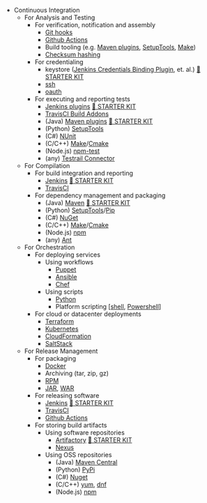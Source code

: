* Continuous Integration
    * For Analysis and Testing
        * For verification, notification and assembly
            * [Git hooks](https://git-scm.com/docs/githooks)
            * [Github Actions](https://github.com/features/actions)
            * Build tooling (e.g. [Maven plugins](https://maven.apache.org/plugins/index.html), [SetupTools](https://github.com/pypa/setuptools), [Make](https://www.gnu.org/software/make/))
            * [Checksum hashing](https://en.wikipedia.org/wiki/Hash_function)
        * For credentialing
            * keystore ([Jenkins Credentials Binding Plugin](https://plugins.jenkins.io/credentials-binding/), et. al.) [&#x1F3C1; STARTER KIT](../starter-kits/#jenkins-project-setup-and-configuration)
            * [ssh](https://www.openssh.com/)
            * [oauth](https://oauth.net/)
        * For executing and reporting tests
            * [Jenkins plugins](https://plugins.jenkins.io/) [&#x1F3C1; STARTER KIT](../starter-kits/#jenkins-project-setup-and-configuration)
            * [TravisCI Build Addons](https://docs.travis-ci.com/user/addons/)
            * (Java) [Maven plugins](https://maven.apache.org/plugins/index.html) [&#x1F3C1; STARTER KIT](../starter-kits/#jenkins-project-setup-and-configuration)
            * (Python) [SetupTools](https://github.com/pypa/setuptools)
            * (C#) [NUnit](https://nunit.org/)
            * (C/C++) [Make](https://www.gnu.org/software/make/)/[Cmake](https://cmake.org/)
            * (Node.js) [npm-test](https://docs.npmjs.com/cli/v8/commands/npm-test)
            * (any) [Testrail Connector](https://github.jpl.nasa.gov/MIPL/testrail-connector)
    * For Compilation
        * For build integration and reporting
            * [Jenkins](https://www.jenkins.io/) [&#x1F3C1; STARTER KIT](../starter-kits/#jenkins-project-setup-and-configuration)
            * [TravisCI](https://travis-ci.org/)
        * For dependency management and packaging
            * (Java) [Maven](https://maven.apache.org/) [&#x1F3C1; STARTER KIT](../starter-kits/#jenkins-project-setup-and-configuration)
            * (Python) [SetupTools](https://github.com/pypa/setuptools)/[Pip](https://pip.pypa.io/en/stable/)
            * (C#) [NuGet](https://www.nuget.org/)
            * (C/C++) [Make](https://www.gnu.org/software/make/)/[Cmake](https://cmake.org/)
            * (Node.js) [npm](https://www.npmjs.com/)
            * (any) [Ant](https://ant.apache.org/)
    * For Orchestration
        * For deploying services
            * Using workflows
                * [Puppet](https://puppet.com/)
                * [Ansible](https://www.ansible.com/)
                * [Chef](https://www.chef.io/)
            * Using scripts
                * [Python](https://www.python.org/)
                * Platform scripting \[[shell](https://www.gnu.org/software/bash/manual/html_node/What-is-a-shell_003f.html), [Powershell](https://docs.microsoft.com/en-us/powershell/)\]
        * For cloud or datacenter deployments
            * [Terraform](https://www.terraform.io/)
            * [Kubernetes](https://kubernetes.io/)
            * [CloudFormation](https://aws.amazon.com/cloudformation/)
            * [SaltStack](https://github.com/saltstack/salt)
    * For Release Management
        * For packaging
            * [Docker](https://www.docker.com/)
            * Archiving (tar, zip, gz)
            * [RPM](https://rpm.org/)
            * [JAR](https://docs.oracle.com/javase/tutorial/deployment/jar/index.html), [WAR](https://en.wikipedia.org/wiki/WAR_(file_format))
        * For releasing software
            * [Jenkins](https://www.jenkins.io/) [&#x1F3C1; STARTER KIT](../starter-kits/#jenkins-project-setup-and-configuration)
            * [TravisCI](https://travis-ci.org/)
            * [Github Actions](https://github.com/features/actions)
        * For storing build artifacts
            * Using software repositories
                * [Artifactory](https://jfrog.com/artifactory/) [&#x1F3C1; STARTER KIT](../starter-kits/#jenkins-project-setup-and-configuration)
                * [Nexus](https://www.sonatype.com/products/repository-oss)
            * Using OSS repositories
                * (Java) [Maven Central](https://search.maven.org/)
                * (Python) [PyPi](https://pypi.org/)
                * (C#) [Nuget](https://www.nuget.org/)
                * (C/C++) [yum](http://yum.baseurl.org/), [dnf](https://rpm-software-management.github.io/)
                * (Node.js) [npm](https://www.npmjs.com/)
